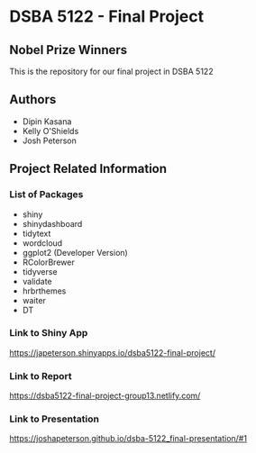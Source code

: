 # DSBA 5122 - Final Project

## Nobel Prize Winners

This is the repository for our final project in DSBA 5122

## Authors

* Dipin Kasana
* Kelly O'Shields
* Josh Peterson

## Project Related Information

### List of Packages

* shiny
* shinydashboard
* tidytext
* wordcloud
* ggplot2 (Developer Version)
* RColorBrewer
* tidyverse
* validate
* hrbrthemes
* waiter
* DT

### Link to Shiny App

https://japeterson.shinyapps.io/dsba5122-final-project/

### Link to Report

https://dsba5122-final-project-group13.netlify.com/

### Link to Presentation

https://joshapeterson.github.io/dsba-5122_final-presentation/#1



